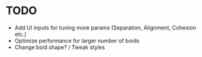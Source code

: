 # TODO

- Add UI inputs for tuning more params (Separation, Alignment, Cohesion etc.)
- Optimize performance for larger number of boids
- Change boid shape? / Tweak styles
